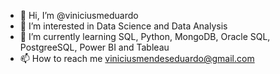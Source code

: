 - 👋 Hi, I’m @viniciusmeduardo
- 👀 I’m interested in Data Science and Data Analysis
- 🌱 I’m currently learning SQL, Python, MongoDB, Oracle SQL, PostgreeSQL, Power BI and Tableau
- 📫 How to reach me viniciusmendeseduardo@gmail.com
